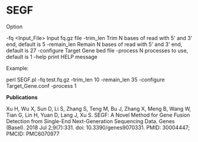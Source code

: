 # SEGF

Option

-fq <Input_File>    Input fq.gz file
-trim_len   <Trim reads length> Trim N bases of read with 5' and 3' end, default is 5
-remain_len <Remain reads length>   Remain N bases of read with 5' and 3' end, default is 27
-configure  <bed file>    Target Gene bed file
-process    <Number of process used>    N processes to use, default is 1
-help   print HELP message

Example:

perl SEGF.pl -fq test.fq.gz -trim_len 10 -remain_len 35 -configure Target_Gene.conf -process 1

**Publications**

Xu H, Wu X, Sun D, Li S, Zhang S, Teng M, Bu J, Zhang X, Meng B, Wang W, Tian G, Lin H, Yuan D, Lang J, Xu S. SEGF: A Novel Method for Gene Fusion Detection from Single-End Next-Generation Sequencing Data. Genes (Basel). 2018 Jul 2;9(7):331. doi: 10.3390/genes9070331. PMID: 30004447; PMCID: PMC6070977
